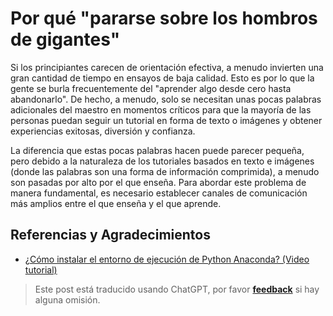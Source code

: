 # **Por qué "pararse sobre los hombros de gigantes"**

Si los principiantes carecen de orientación efectiva, a menudo invierten una gran cantidad de tiempo en ensayos de baja calidad. Esto es por lo que la gente se burla frecuentemente del "aprender algo desde cero hasta abandonarlo". De hecho, a menudo, solo se necesitan unas pocas palabras adicionales del maestro en momentos críticos para que la mayoría de las personas puedan seguir un tutorial en forma de texto o imágenes y obtener experiencias exitosas, diversión y confianza.

La diferencia que estas pocas palabras hacen puede parecer pequeña, pero debido a la naturaleza de los tutoriales basados en texto e imágenes (donde las palabras son una forma de información comprimida), a menudo son pasadas por alto por el que enseña. Para abordar este problema de manera fundamental, es necesario establecer canales de comunicación más amplios entre el que enseña y el que aprende.

## **Referencias y Agradecimientos**

- [¿Cómo instalar el entorno de ejecución de Python Anaconda? (Video tutorial)](https://mp.weixin.qq.com/s?__biz=MzIyODI1MzYyNA==&mid=2653540340&idx=1&sn=cf1a9b6de29183e6bc3a62b2e7a5e2b6&chksm=f389a523c4fe2c35c75d01fdc3e7a9f951260f4ade75f4e832ab3ef983a68eeaa45eddfd9080&mpshare=1&scene=1&srcid=&sharer_sharetime=1582829677099&sharer_shareid=57baeb2b96d0cff9b17ac2c15b36602b&key=41c07c1199c0727cc3e2071cc43be982d882df4afb2ec0d607731c96fda46c0496d4e671dd78c884e9dfe2940d4fda715785397d2a1abc010eb200bd6c94568b9c5aecc49b7251a9eec418f3bcc5bc6f&ascene=1&uin=MTk5MDUwOTA0Mg%3D%3D&devicetype=Windows+10&version=62080079&lang=zh_CN&exportkey=A08AEFPsXYep%2Bs06b8y%2BDL4%3D&pass_ticket=z4ox3f8nl73K2MPu0EBLLe%2FAru4MK%2B7c3EfDVNQbWWoZL0WujjMAwkBNocQsOmu8)

> Este post está traducido usando ChatGPT, por favor [**feedback**](https://github.com/linyuxuanlin/Wiki_MkDocs/issues/new) si hay alguna omisión.